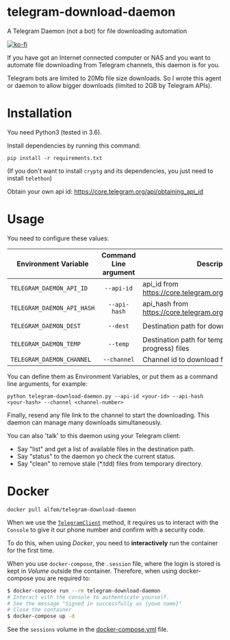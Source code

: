 # telegram-download-daemon

A Telegram Daemon (not a bot) for file downloading automation 

[![ko-fi](https://ko-fi.com/img/githubbutton_sm.svg)](https://ko-fi.com/E1E03K0RP)

If you have got an Internet connected computer or NAS and you want to automate file downloading from Telegram channels, this
daemon is for you. 

Telegram bots are limited to 20Mb file size downloads. So I wrote this agent
or daemon to allow bigger downloads (limited to 2GB by Telegram APIs).

# Installation

You need Python3 (tested in 3.6).

Install dependencies by running this command:

    pip install -r requirements.txt

(If you don't want to install `cryptg` and its dependencies, you just need to install `telethon`)


Obtain your own api id: https://core.telegram.org/api/obtaining_api_id

# Usage

You need to configure these values:

| Environment Variable     | Command Line argument | Description                                                  | Default Value       |
|--------------------------|:-----------------------:|--------------------------------------------------------------|---------------------|
| `TELEGRAM_DAEMON_API_ID`   | `--api-id`              | api_id from https://core.telegram.org/api/obtaining_api_id   |                     |
| `TELEGRAM_DAEMON_API_HASH` | `--api-hash`            | api_hash from https://core.telegram.org/api/obtaining_api_id |                     |
| `TELEGRAM_DAEMON_DEST`     | `--dest`                | Destination path for downloaded files                       | `/telegram-downloads` |
| `TELEGRAM_DAEMON_TEMP`     | `--temp`                | Destination path for temporary (download in progress) files                       | use --dest |
| `TELEGRAM_DAEMON_CHANNEL`  | `--channel`             | Channel id to download from it                               |                     |

You can define them as Environment Variables, or put them as a command line arguments, for example:

    python telegram-download-daemon.py --api-id <your-id> --api-hash <your-hash> --channel <channel-number>


Finally, resend any file link to the channel to start the downloading. This daemon can manage many downloads simultaneously.

You can also 'talk' to this daemon using your Telegram client:

* Say "list" and get a list of available files in the destination path.
* Say "status" to the daemon yo check the current status.
* Say "clean" to remove stale (*.tdd) files from temporary directory.


# Docker

`docker pull alfem/telegram-download-daemon`

When we use the [`TelegramClient`](https://docs.telethon.dev/en/latest/quick-references/client-reference.html#telegramclient) method, it requires us to interact with the `Console` to give it our phone number and confirm with a security code.

To do this, when using *Docker*, you need to **interactively** run the container for the first time.

When you use `docker-compose`, the `.session` file, where the login is stored is kept in *Volume* outside the container. Therefore, when using docker-compose you are required to:

```bash
$ docker-compose run --rm telegram-download-daemon
# Interact with the console to authenticate yourself.
# See the message "Signed in successfully as {youe name}"
# Close the container
$ docker-compose up -d
```

See the `sessions` volume in the [docker-compose.yml](docker-compose.yml) file.
